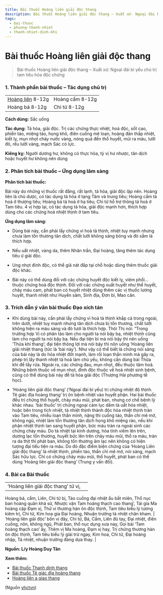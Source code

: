 ```yaml
---
title: Bài thuốc Hoàng liên giải độc thang
description: Bài thuốc Hoàng liên giải độc thang – Xuất xứ- Ngoại đài bí yếu chủ trị tam tiêu hỏa độc chứng
tags:
  - bai-thuoc
  - phuong-thanh-nhiet
  - thanh-nhiet-dinh-khi
---
```


# Bài thuốc Hoàng liên giải độc thang 

> Bài thuốc Hoàng liên giải độc thang – Xuất xứ: Ngoại đài bí yếu chủ trị tam tiêu hỏa độc chứng

### 1. Thành phần bài thuốc – Tác dụng chủ trị

|  |  |
| --- | --- |
| [Hoàng liên](/yhctvn/vi-thuoc-hoang-lien) 8-12g | Hoàng cấm 8-12g |
| Hoàng bá 8-12g | Chi tử 8-12g |

**Cách dùng:** Sắc uống

**Tác dụng:** Tả hỏa, giải độc. Trị các chứng thực nhiệt, hoả độc, sốt cao, phiền táo, miệng táo, họng khô, điên cuồng mê loạn, hoàng đản thấp nhiệt, kiết lỵ, mụn nhọt chảy nước vàng, nóng quá đến thổ huyết, mũi ra máu, lưỡi đỏ, rêu lưỡi vàng, mạch Sác có lực.

**Kiêng kỵ:** Người dương hư, không có thực hỏa, tỳ vị hư nhược, tân dịch hoặc huyết hư không nên dùng

### 2. Phân tích bài thuốc – Ứng dụng lâm sàng

**Phân tích bài thuốc:** 

Bài này do những vị thuốc rất đắng, rất lạnh, tả hỏa, giải độc lập nên. Hoàng liên là chủ dược, có tác dụng tả hỏa ở tạng Tâm và trung tiêu; Hoàng cầm tả hoả ở thượng tiêu; Hoàng bá tả hoả ở hạ tiêu; Chi tử hỗ trợ thông tả hoả ở Tam tiêu. 4 vị hợp lại, có tác dụng tả hỏa, giải độc mạnh hơn, thích hợp dùng cho các chứng hoả nhiệt thịnh ở tam tiêu.

**Ứng dụng lâm sàng:**

+ Dùng bài này, cần phải lấy chứng vì hoả tà thịnh, nhiệt tuy mạnh nhưng chưa làm tổn thương tân dịch, chất lưỡi không sáng bóng và đỏ sẫm là thích hợp.

+ Nếu uất nhiệt, vàng da, thêm Nhân trần, Đại hoàng, tăng thêm tác dụng tiêu ứ giải độc.

+ Ung nhọt đinh độc, có thể giã nát đắp tại chỗ hoặc dùng thêm thuốc giải độc khác.

+ Bài này có thể dùng đối với các chứng huyết độc kiết lỵ, viêm phổi… thuộc chứng hoả độc thịnh. Đối với các chứng xuất huyết như thể huyết, chảy máu cam, phát ban có huyết nhiệt dùng thêm các vị thuốc lương huyết, thanh nhiệt như Huyền sâm, Sinh địa, Đơn bì, Mao căn.

### 3. Trích dẫn ý văn bài thuốc Đạo xích tán

+ Khi dùng bài này, cần phải lấy chứng vì hoả tà thịnh khắp cả trong ngoài, trên dưới, nhiệt tuy mạnh nhưng tân dịch chưa bị tổn thương, chất lưỡi không hiện ra màu sáng và đỏ tươi là thích hợp. Thôi Thị nói: “Trong trường hợp Vị có phân táo làm cho người ta nói bậy bạ, nhiệt thịnh cũng làm cho người ta nói bậy bạ. Nếu đại tiện bí mà nói bậy thì nên uống ‘Thừa khí thang’; đại tiện thông lợi mà nói bậy thì nôn uống ‘Hoàng liên giải nhiệt thang (tức là ‘bài này’). Như vậy có thể biết là chứng nói sảng của bài này là do hỏa nhiệt đốt mạnh, làm rối loạn thần minh mà gây ra, phép trị lấy thanh nhiệt tả hoả làm chủ yếu, không cần dùng bài Thừa khí để tẩy rửa. Ngoài ra, các chứng đau, mụn nhọt, đều thuộc tâm hoả. Những bệnh thuộc về mụn nhọt, đinh độc thuộc về hoả nhiệt sinh bệnh, cũng có thể dùng bài này để tả hỏa giải độc (Thượng Hải phương tễ học).

+ ‘Hoàng liên giải độc thang’ (‘Ngoại đài bí yếu) trị chứng nhiệt độ thịnh. Tê giác địa hoàng thang’ trị ôn bệnh nhiệt vào huyết phận. Hai bài thuốc đều trị chứng thổ huyết, chảy máu mũi, phát ban, nhưng cơ chế bệnh lý khác nhau. ‘bài thuốc’ trị chứng ngoại cảm lục dâm tà uất hóa nhiệt, hoặc bên trong tích nhiệt, tà nhiệt thịnh thành độc hỏa nhiệt thịnh tràn vào Tam tiêu, nhiễu loạn thần minh, nặng thì cuồng táo, thần chí mê mờ, không ngủ, nhiệt làm tổn thương tân dịch họng khô miệng ráo, nếu khí phận nhiệt thịnh lan sang huyết phận, bức máu tràn ra ngoài sinh các chứng chảy máu. Do tà nhiệt tại kinh dương, hỏa tính viêm lên trên, dương lạc tổn thương, huyết bức lên trên chảy máu mũi, thổ ra máu, tràn ra da thịt thì phát ban, không tổn thương âm lạc nên không có hiện tượng đại tiểu tiện ra máu. Do đó đặc điểm biện chứng của ‘Hoàng Liên giải độc thang’ là nhiệt thịnh, phiền táo, thần chí mê mờ, nói sảng, mạch Sác hữu lực. Chỉ có chứng chảy máu mũi, thổ huyết, phát ban có thể dùng ‘Hoàng liên giải độc thang’ (Trung y vấn đối).

### 4. Bài ca Bài thuốc

|  |  |
| --- | --- |
| ‘Hoàng liên giải độc thang’ tứ vị,
Hoàng bá, cẩm, Liên, Chi tử bị,
Táo cuồng đại nhiệt ẩu bất miên,
Thổ nục ban hoàng quân khả sử,
Nhược vận Tam hoàng thạch cao thang’,
Tái gia Ma hoàng cập Đạm xị,
Thử vi thương hàn ôn độc thịnh,
Tam tiêu biểu lý tương kiêm trị,
Chi tử, Kim hoa gia Đại hoàng,
Nhuận trường tả nhiệt chân kham. | ‘Hoàng liên giải độc’ bốn vị đây,
Chi tử, Bá, Cẩm, Liên đủ tay,
Đại nhiệt, điên cuồng, nôn, không ngủ,
Phát ban, thổ nục dụng xưa nay,
Gọi bài ‘Tam hoàng thạch cao’ ấy,
Thêm vị Ma hoàng, Đạm xị hay,
Trị chứng thương hàn ôn độc thịnh,
Tam tiêu biểu !ý giải trừ ngay,
Kim hoa, Chi tử, Đại hoàng nhập,
Tả nhiệt, nhuận trường đáng dựa thay. |

**Nguồn: L/y Hoàng Duy Tân**

**Xem thêm:**

* [Bài thuốc Thanh dinh thang](/yhctvn/bai-thuoc-thanh-dinh-thang)
* [Bài thuốc Tê giác địa hoàng thang](/yhctvn/bai-thuoc-te-giac-dia-hoang-thang)
* [Hoàng liên a giao thang](/yhctvn/bai-thuoc-hoang-lien-a-giao-thang)

(Nguồn <a href="https://yhctvn.com/bai-thuoc-hoang-lien-giai-doc-thang/" target="_blank">yhctvn</a>)
